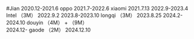 #Jian
2020.12-2021.6      oppo
2021.7-2022.6       xiaomi                       2021.7.13
2022.9-2023.4       Intel  （3M）                2022.9.2
2023.8-2023.10      longqi （3M）                2023.8.25
2024.2-2024.10      douyin （4M） + （9M）       
2024.12-            gaode  （2M）                2024.12.10


